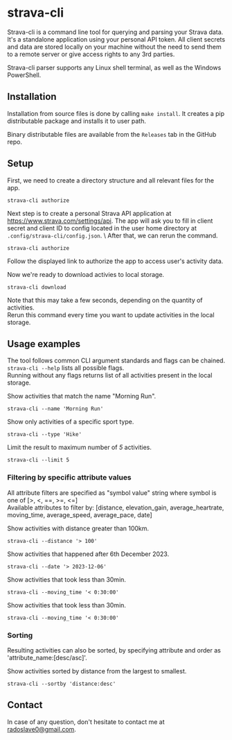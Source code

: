 # strava-cli
Strava-cli is a command line tool for querying and parsing your Strava data. 
It's a standalone application using your personal API token. 
All client secrets and data are stored locally on your machine without the need to send them to a remote server or give access rights to any 3rd parties.

Strava-cli parser supports any Linux shell terminal, as well as the Windows PowerShell.


## Installation
Installation from source files is done by calling `make install`. 
It creates a pip distributable package and installs it to user path.

Binary distributable files are available from the `Releases` tab in the GitHub repo.


## Setup
First, we need to create a directory structure and all relevant files for the app. 
```shell
strava-cli authorize
```
Next step is to create a personal Strava API application at https://www.strava.com/settings/api. 
The app will ask you to fill in client secret and client ID to config located in the user home directory at `.config/strava-cli/config.json`. \ 
After that, we can rerun the command. 
```shell
strava-cli authorize
```
Follow the displayed link to authorize the app to access user's activity data.

Now we're ready to download activies to local storage. 
```shell
strava-cli download
``` 
Note that this may take a few seconds, depending on the quantity of activities. \
Rerun this command every time you want to update activities in the local storage.

## Usage examples
The tool follows common CLI argument standards and flags can be chained. \
`strava-cli --help` lists all possible flags. \
Running without any flags returns list of all activities present in the local storage. 

Show activities that match the name "Morning Run".  
```shell
strava-cli --name 'Morning Run'
```
Show only activities of a specific sport type.  
```shell
strava-cli --type 'Hike'
```
Limit the result to maximum number of *5* activities.
```shell
strava-cli --limit 5
```

### Filtering by specific attribute values
All attribute filters are specified as "symbol value" string where symbol is one of [>, <, ==, >=, <=] \
Available attributes to filter by: [distance, elevation_gain, average_heartrate, moving_time, average_speed, average_pace, date]


Show activities with distance greater than 100km.  
```shell
strava-cli --distance '> 100'
```
Show activities that happened after 6th December 2023.  
```shell
strava-cli --date '> 2023-12-06'
```
Show activities that took less than 30min.  
```shell
strava-cli --moving_time '< 0:30:00'
```
Show activities that took less than 30min.  
```shell
strava-cli --moving_time '< 0:30:00'
```

### Sorting
Resulting activities can also be sorted, by specifying attribute and order as 'attribute_name:[desc/asc]'.

Show activities sorted by distance from the largest to smallest.
```shell
strava-cli --sortby 'distance:desc'
```

## Contact
In case of any question, don't hesitate to contact me at radoslave0@gmail.com.
